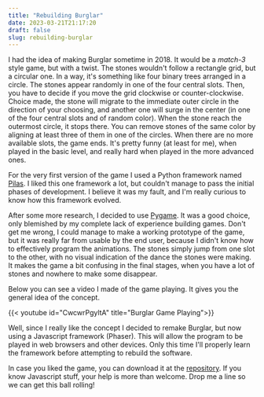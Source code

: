 ```yaml
---
title: "Rebuilding Burglar"
date: 2023-03-21T21:17:20
draft: false
slug: rebuilding-burglar
---
```


I had the idea of making Burglar sometime in 2018.  It would be a *match-3* style game, but with a twist.  The stones wouldn't follow a rectangle grid, but a circular one.  In a way, it's something like four binary trees arranged in a circle.  The stones appear randomly in one of the four central slots.  Then, you have to decide if you move the grid clockwise or counter-clockwise.  Choice made, the stone will migrate to the immediate outer circle in the direction of your choosing, and another one will surge in the center (in one of the four central slots and of random color).  When the stone reach the outermost circle, it stops there.  You can remove stones of the same color by aligning at least three of them in one of the circles.  When there are no more available slots, the game ends. It's pretty funny (at least for me), when played in the basic level, and really hard when played in the more advanced ones.

For the very first version of the game I used a Python framework named [Pilas](https://www.pilas-engine.com.ar/).  I liked this one framework a lot, but couldn't manage to pass the initial phases of development.  I believe it was my fault, and I'm really curious to know how this framework evolved.

After some more research, I decided to use [Pygame](https://www.pygame.org/).  It was a good choice, only blemished by my complete lack of experience building games.  Don't get me wrong, I could manage to make a working prototype of the game, but it was really far from usable by the end user, because I didn't know how to effectively program the animations.  The stones simply jump from one slot to the other, with no visual indication of the dance the stones were making.  It makes the game a bit confusing in the final stages, when you have a lot of stones and nowhere to make some disappear.

Below you can see a video I made of the game playing.  It gives you the general idea of the concept.

{{< youtube id="CwcwrPgyltA" title="Burglar Game Playing">}}

Well, since I really like the concept I decided to remake Burglar, but now using a Javascript framework (Phaser).  This will allow the program to be played in web browsers and other devices.  Only this time I'll properly learn the framework before attempting to rebuild the software.

In case you liked the game, you can download it at the [repository](https://codeberg.org/Buey/Burglar).  If you know Javascript stuff, your help is more than welcome. Drop me a line so we can get this ball rolling!
